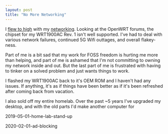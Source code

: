 ```yaml
---
layout: post
title: "No More Networking"
---
```


I [flew to high](https://en.wikipedia.org/wiki/Icarus) with my [networking]({{site.baseurl}}/2020/02/01/more-networking-boards.html). Looking at the OpenWRT forums, the chipset for my WRT1900AC Rev. 1 isn't well supported. I've had to deal with various network failures, continued 5G Wifi outtages, and overall flakey-ness.

Part of me is a bit sad that my work for FOSS freedom is hurting me more than helping, and part of me is ashamed that I'm not committing to owning my network inside and out. But the last part of me is frustrated with having to tinker on a solved problem and just wants things to work.

I flashed my WRT1900AC back to it's OEM ROM and I haven't had any issues. If anything, it's as if things have been better as if it's been refreshed after coming back from vacation.

I also sold off my entire homelab. Over the past ~5 years I've upgraded my desktop, and with the old parts I'd make another computer for 

2019-05-01-home-lab-stand-up

2020-02-01-ad-blocking
